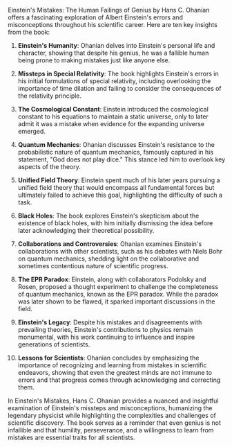 Einstein's Mistakes: The Human Failings of Genius by Hans C. Ohanian offers a fascinating exploration of Albert Einstein's errors and misconceptions throughout his scientific career. Here are ten key insights from the book:

1. **Einstein's Humanity**: Ohanian delves into Einstein's personal life and character, showing that despite his genius, he was a fallible human being prone to making mistakes just like anyone else.

2. **Missteps in Special Relativity**: The book highlights Einstein's errors in his initial formulations of special relativity, including overlooking the importance of time dilation and failing to consider the consequences of the relativity principle.

3. **The Cosmological Constant**: Einstein introduced the cosmological constant to his equations to maintain a static universe, only to later admit it was a mistake when evidence for the expanding universe emerged.

4. **Quantum Mechanics**: Ohanian discusses Einstein's resistance to the probabilistic nature of quantum mechanics, famously captured in his statement, "God does not play dice." This stance led him to overlook key aspects of the theory.

5. **Unified Field Theory**: Einstein spent much of his later years pursuing a unified field theory that would encompass all fundamental forces but ultimately failed to achieve this goal, highlighting the difficulty of such a task.

6. **Black Holes**: The book explores Einstein's skepticism about the existence of black holes, with him initially dismissing the idea before later acknowledging their theoretical possibility.

7. **Collaborations and Controversies**: Ohanian examines Einstein's collaborations with other scientists, such as his debates with Niels Bohr on quantum mechanics, shedding light on the collaborative and sometimes contentious nature of scientific progress.

8. **The EPR Paradox**: Einstein, along with collaborators Podolsky and Rosen, proposed a thought experiment to challenge the completeness of quantum mechanics, known as the EPR paradox. While the paradox was later shown to be flawed, it sparked important discussions in the field.

9. **Einstein's Legacy**: Despite his mistakes and disagreements with prevailing theories, Einstein's contributions to physics remain monumental, with his work continuing to influence and inspire generations of scientists.

10. **Lessons for Scientists**: Ohanian concludes by emphasizing the importance of recognizing and learning from mistakes in scientific endeavors, showing that even the greatest minds are not immune to errors and that progress comes through acknowledging and correcting them.

In Einstein's Mistakes, Hans C. Ohanian provides a nuanced and insightful examination of Einstein's missteps and misconceptions, humanizing the legendary physicist while highlighting the complexities and challenges of scientific discovery. The book serves as a reminder that even genius is not infallible and that humility, perseverance, and a willingness to learn from mistakes are essential traits for all scientists.